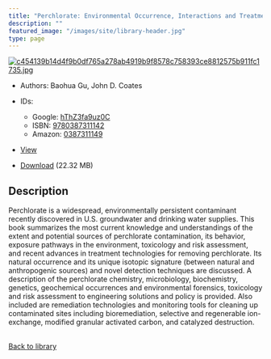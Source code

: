 ```yaml
---
title: "Perchlorate: Environmental Occurrence, Interactions and Treatment"
description: ""
featured_image: "/images/site/library-header.jpg"
type: page
---
```


<a href="https://drive.google.com/file/d/1fIqYsSELsB5HwQcY49pSXhiL17ii54Pf/view" target="_blank">![c454139b14d4f9b0df765a278ab4919b9f8578c758393ce8812575b911fc1735.jpg](/images/library/c454139b14d4f9b0df765a278ab4919b9f8578c758393ce8812575b911fc1735.jpg)</a>
* Authors: Baohua Gu, John D. Coates
* IDs:
  * Google: <a href="https://books.google.com/books?id=hThZ3fa9uz0C" target="_blank">hThZ3fa9uz0C</a>
  * ISBN: <a href="https://www.worldcat.org/isbn/9780387311142" target="_blank">9780387311142</a>
  * Amazon: <a href="https://www.amazon.com/dp/0387311149" target="_blank">0387311149</a>
* <a href="https://drive.google.com/file/d/1fIqYsSELsB5HwQcY49pSXhiL17ii54Pf/view" target="_blank">View</a>

* [Download](https://drive.google.com/uc?export=download&id=1fIqYsSELsB5HwQcY49pSXhiL17ii54Pf) (22.32 MB)

## Description<div>
<p>Perchlorate is a widespread, environmentally persistent contaminant recently discovered in U.S. groundwater and drinking water supplies. This book summarizes the most current knowledge and understandings of the extent and potential sources of perchlorate contamination, its behavior, exposure pathways in the environment, toxicology and risk assessment, and recent advances in treatment technologies for removing perchlorate. Its natural occurrence and its unique isotopic signature (between natural and anthropogenic sources) and novel detection techniques are discussed. A description of the perchlorate chemistry, microbiology, biochemistry, genetics, geochemical occurrences and environmental forensics, toxicology and risk assessment to engineering solutions and policy is provided. Also included are remediation technologies and monitoring tools for cleaning up contaminated sites including bioremediation, selective and regenerable ion-exchange, modified granular activated carbon, and catalyzed destruction.</p></div>

<br />[Back to library](/library/)
